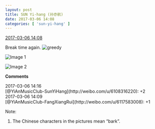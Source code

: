 ```yaml
---
layout: post
title: SUN Yi-hang (孙亦航)
date: 2017-03-06 14:08
categories: [ 'sun-yi-hang' ]
---
```


<div class="weibo-info">
  <a href="http://weibo.com/6108316220/EyGwAyQ32">2017-03-06 14:08</a>
</div>

Break time again. ![greedy](http://img.t.sinajs.cn/t4/appstyle/expression/ext/normal/a5/cza_org.gif)

<!-- more -->

![Image 1](http://wx3.sinaimg.cn/mw690/006FnS5mgy1fde8tu7phxj30hs0gx0th.jpg)

![Image 2](http://wx2.sinaimg.cn/mw690/006FnS5mgy1fde8tx15axj30hs0hsadk.jpg)  

**Comments**

<div class="weibo-info">2017-03-06 14:16</div>
[@YiAnMusicClub-SunYiHang](http://weibo.com/u/6108316220): +2

<div class="weibo-info">2017-03-06 14:09</div>
[@YiAnMusicClub-FangXiangRui](http://weibo.com/u/6117583008): +1

Note:
1. The Chinese characters in the pictures mean “bark”.
